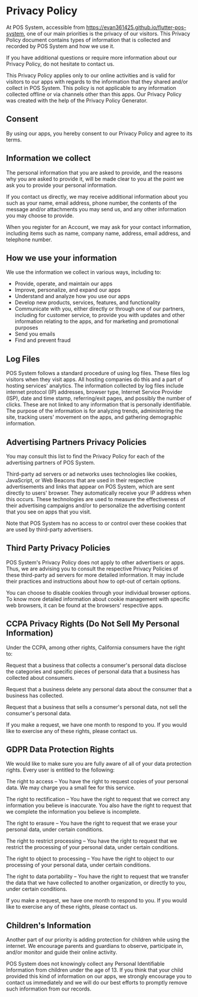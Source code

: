 # Privacy Policy

At POS System, accessible from https://evan361425.github.io/flutter-pos-system, one of our main priorities is the privacy of our visitors. This Privacy Policy document contains types of information that is collected and recorded by POS System and how we use it.

If you have additional questions or require more information about our Privacy Policy, do not hesitate to contact us.

This Privacy Policy applies only to our online activities and is valid for visitors to our apps with regards to the information that they shared and/or collect in POS System. This policy is not applicable to any information collected offline or via channels other than this apps. Our Privacy Policy was created with the help of the Privacy Policy Generator.

## Consent

By using our apps, you hereby consent to our Privacy Policy and agree to its terms.

## Information we collect

The personal information that you are asked to provide, and the reasons why you are asked to provide it, will be made clear to you at the point we ask you to provide your personal information.

If you contact us directly, we may receive additional information about you such as your name, email address, phone number, the contents of the message and/or attachments you may send us, and any other information you may choose to provide.

When you register for an Account, we may ask for your contact information, including items such as name, company name, address, email address, and telephone number.

## How we use your information

We use the information we collect in various ways, including to:

- Provide, operate, and maintain our apps
- Improve, personalize, and expand our apps
- Understand and analyze how you use our apps
- Develop new products, services, features, and functionality
- Communicate with you, either directly or through one of our partners, including for customer service, to provide you with updates and other information relating to the apps, and for marketing and promotional purposes
- Send you emails
- Find and prevent fraud

## Log Files

POS System follows a standard procedure of using log files. These files log visitors when they visit apps. All hosting companies do this and a part of hosting services' analytics. The information collected by log files include internet protocol (IP) addresses, browser type, Internet Service Provider (ISP), date and time stamp, referring/exit pages, and possibly the number of clicks. These are not linked to any information that is personally identifiable. The purpose of the information is for analyzing trends, administering the site, tracking users' movement on the apps, and gathering demographic information.

## Advertising Partners Privacy Policies

You may consult this list to find the Privacy Policy for each of the advertising partners of POS System.

Third-party ad servers or ad networks uses technologies like cookies, JavaScript, or Web Beacons that are used in their respective advertisements and links that appear on POS System, which are sent directly to users' browser. They automatically receive your IP address when this occurs. These technologies are used to measure the effectiveness of their advertising campaigns and/or to personalize the advertising content that you see on apps that you visit.

Note that POS System has no access to or control over these cookies that are used by third-party advertisers.

## Third Party Privacy Policies

POS System's Privacy Policy does not apply to other advertisers or apps. Thus, we are advising you to consult the respective Privacy Policies of these third-party ad servers for more detailed information. It may include their practices and instructions about how to opt-out of certain options.

You can choose to disable cookies through your individual browser options. To know more detailed information about cookie management with specific web browsers, it can be found at the browsers' respective apps.

## CCPA Privacy Rights (Do Not Sell My Personal Information)

Under the CCPA, among other rights, California consumers have the right to:

Request that a business that collects a consumer's personal data disclose the categories and specific pieces of personal data that a business has collected about consumers.

Request that a business delete any personal data about the consumer that a business has collected.

Request that a business that sells a consumer's personal data, not sell the consumer's personal data.

If you make a request, we have one month to respond to you. If you would like to exercise any of these rights, please contact us.

## GDPR Data Protection Rights

We would like to make sure you are fully aware of all of your data protection rights. Every user is entitled to the following:

The right to access – You have the right to request copies of your personal data. We may charge you a small fee for this service.

The right to rectification – You have the right to request that we correct any information you believe is inaccurate. You also have the right to request that we complete the information you believe is incomplete.

The right to erasure – You have the right to request that we erase your personal data, under certain conditions.

The right to restrict processing – You have the right to request that we restrict the processing of your personal data, under certain conditions.

The right to object to processing – You have the right to object to our processing of your personal data, under certain conditions.

The right to data portability – You have the right to request that we transfer the data that we have collected to another organization, or directly to you, under certain conditions.

If you make a request, we have one month to respond to you. If you would like to exercise any of these rights, please contact us.

## Children's Information

Another part of our priority is adding protection for children while using the internet. We encourage parents and guardians to observe, participate in, and/or monitor and guide their online activity.

POS System does not knowingly collect any Personal Identifiable Information from children under the age of 13. If you think that your child provided this kind of information on our apps, we strongly encourage you to contact us immediately and we will do our best efforts to promptly remove such information from our records.
